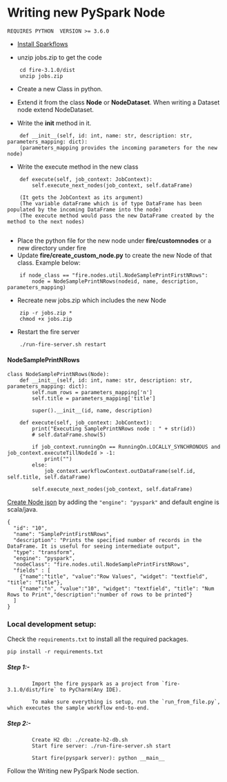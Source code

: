 # Writing new PySpark Node

`REQUIRES PYTHON  VERSION >= 3.6.0`

- [Install Sparkflows](https://www.sparkflows.io/download)

- unzip jobs.zip to get the code
```
    cd fire-3.1.0/dist
    unzip jobs.zip
```    

- Create a new Class in python.
- Extend it from the class **Node** or **NodeDataset**. When writing a Dataset node extend NodeDataset.

- Write the __init__ method in it.
```
    def __init__(self, id: int, name: str, description: str, parameters_mapping: dict):
    (parameters_mapping provides the incoming parameters for the new node)
```
- Write the execute method in the new class
```
    def execute(self, job_context: JobContext):
        self.execute_next_nodes(job_context, self.dataFrame)
        
    (It gets the JobContext as its argument)
    (The variable dataFrame which is of type DataFrame has been populated by the incoming DataFrame into the node)
    (The execute method would pass the new DataFrame created by the method to the next nodes)
    
```

- Place the python file for the new node under **fire/customnodes** or a new directory under fire
- Update **fire/create_custom_node.py** to create the new Node of that class. Example below:
```
    if node_class == "fire.nodes.util.NodeSamplePrintFirstNRows":
        node = NodeSamplePrintNRows(nodeid, name, description, parameters_mapping)
```
- Recreate new jobs.zip which includes the new Node
```
    zip -r jobs.zip *
    chmod +x jobs.zip
```
- Restart the fire server
```
    ./run-fire-server.sh restart
```
    
#### NodeSamplePrintNRows

```
class NodeSamplePrintNRows(Node):
    def __init__(self, id: int, name: str, description: str, parameters_mapping: dict):
        self.num_rows = parameters_mapping['n']
        self.title = parameters_mapping['title']

        super().__init__(id, name, description)

    def execute(self, job_context: JobContext):
        print("Executing SamplePrintNRows node : " + str(id))
        # self.dataFrame.show(5)

        if job_context.runningOn == RunningOn.LOCALLY_SYNCHRONOUS and job_context.executeTillNodeId > -1:
            print("")
        else:
            job_context.workflowContext.outDataFrame(self.id, self.title, self.dataFrame)

        self.execute_next_nodes(job_context, self.dataFrame)

```

[Create Node json](https://github.com/sparkflows/writing-new-node/blob/master/docs/README_Processor_JSON.md) by adding the `"engine": "pyspark"` and default engine is scala/java.

```
{
  "id": "10",
  "name": "SamplePrintFirstNRows",
  "description": "Prints the specified number of records in the DataFrame. It is useful for seeing intermediate output",
  "type": "transform",
  "engine": "pyspark",
  "nodeClass": "fire.nodes.util.NodeSamplePrintFirstNRows",
  "fields" : [
  	{"name":"title", "value":"Row Values", "widget": "textfield", "title": "Title"},
    {"name":"n", "value":"10", "widget": "textfield", "title": "Num Rows to Print","description":"number of rows to be printed"}
  ]
}
```

### Local development setup:

Check the `requirements.txt` to install all the required packages.

`pip install -r requirements.txt`

##### Step 1:-
            Import the fire pyspark as a project from `fire-3.1.0/dist/fire` to PyCharm(Any IDE).
            
            To make sure everything is setup, run the `run_from_file.py`, which executes the sample workflow end-to-end.    
##### Step 2:- 
            Create H2 db: ./create-h2-db.sh
            Start fire server: ./run-fire-server.sh start
            
            Start fire(pyspark server): python __main__
         
Follow the Writing new PySpark Node section.                
